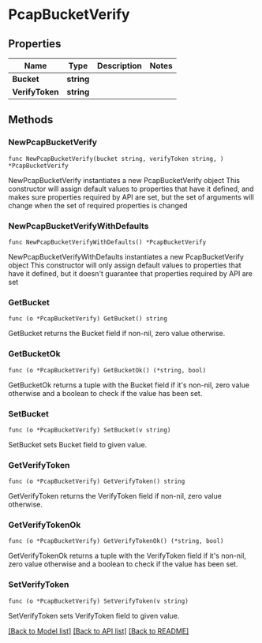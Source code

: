 # PcapBucketVerify

## Properties

Name | Type | Description | Notes
------------ | ------------- | ------------- | -------------
**Bucket** | **string** |  | 
**VerifyToken** | **string** |  | 

## Methods

### NewPcapBucketVerify

`func NewPcapBucketVerify(bucket string, verifyToken string, ) *PcapBucketVerify`

NewPcapBucketVerify instantiates a new PcapBucketVerify object
This constructor will assign default values to properties that have it defined,
and makes sure properties required by API are set, but the set of arguments
will change when the set of required properties is changed

### NewPcapBucketVerifyWithDefaults

`func NewPcapBucketVerifyWithDefaults() *PcapBucketVerify`

NewPcapBucketVerifyWithDefaults instantiates a new PcapBucketVerify object
This constructor will only assign default values to properties that have it defined,
but it doesn't guarantee that properties required by API are set

### GetBucket

`func (o *PcapBucketVerify) GetBucket() string`

GetBucket returns the Bucket field if non-nil, zero value otherwise.

### GetBucketOk

`func (o *PcapBucketVerify) GetBucketOk() (*string, bool)`

GetBucketOk returns a tuple with the Bucket field if it's non-nil, zero value otherwise
and a boolean to check if the value has been set.

### SetBucket

`func (o *PcapBucketVerify) SetBucket(v string)`

SetBucket sets Bucket field to given value.


### GetVerifyToken

`func (o *PcapBucketVerify) GetVerifyToken() string`

GetVerifyToken returns the VerifyToken field if non-nil, zero value otherwise.

### GetVerifyTokenOk

`func (o *PcapBucketVerify) GetVerifyTokenOk() (*string, bool)`

GetVerifyTokenOk returns a tuple with the VerifyToken field if it's non-nil, zero value otherwise
and a boolean to check if the value has been set.

### SetVerifyToken

`func (o *PcapBucketVerify) SetVerifyToken(v string)`

SetVerifyToken sets VerifyToken field to given value.



[[Back to Model list]](../README.md#documentation-for-models) [[Back to API list]](../README.md#documentation-for-api-endpoints) [[Back to README]](../README.md)


